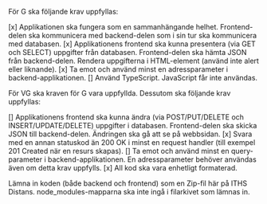 För G ska följande krav uppfyllas:

[x]    Applikationen ska fungera som en sammanhängande helhet. Frontend-delen ska kommunicera med backend-delen som i sin tur ska kommunicera med databasen.
[x]    Applikationens frontend ska kunna presentera (via GET och SELECT) uppgifter från databasen. Frontend-delen ska hämta JSON från backend-delen. Rendera uppgifterna i HTML-element (använd inte alert eller liknande).
[x]    Ta emot och använd minst en adressparameter i backend-applikationen.
[]    Använd TypeScript. JavaScript får inte användas.

För VG ska kraven för G vara uppfyllda. Dessutom ska följande krav uppfyllas:

[]    Applikationens frontend ska kunna ändra (via POST/PUT/DELETE och INSERT/UPDATE/DELETE) uppgifter i databasen. Frontend-delen ska skicka JSON till backend-delen. Ändringen ska gå att se på webbsidan.
[x]    Svara med en annan statuskod än 200 OK i minst en request handler (till exempel 201 Created när en resurs skapas).
[]   Ta emot och använd minst en query-parameter i backend-applikationen. En adressparameter behöver användas även om detta krav uppfylls.
[x]    All kod ska vara enhetligt formaterad.


Lämna in koden (både backend och frontend) som en Zip-fil här på ITHS Distans. node_modules-mapparna ska inte ingå i filarkivet som lämnas in.

